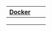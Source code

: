 | [Docker](./docker/readme.md) |      |      |
| ---------------------------- | ---- | ---- |
|                              |      |      |
|                              |      |      |
|                              |      |      |

